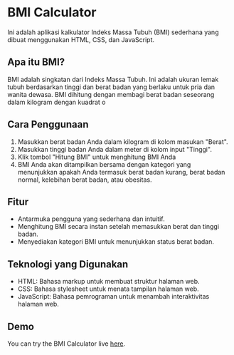 # BMI Calculator

Ini adalah aplikasi kalkulator Indeks Massa Tubuh (BMI) sederhana yang dibuat
menggunakan HTML, CSS, dan JavaScript.

## Apa itu BMI?

BMI adalah singkatan dari Indeks Massa Tubuh. Ini adalah ukuran lemak tubuh
berdasarkan tinggi dan berat badan yang berlaku untuk pria dan wanita dewasa.
BMI dihitung dengan membagi berat badan seseorang dalam kilogram dengan kuadrat
o

## Cara Penggunaan

1. Masukkan berat badan Anda dalam kilogram di kolom masukan "Berat".
2. Masukkan tinggi badan Anda dalam meter di kolom input "Tinggi".
3. Klik tombol "Hitung BMI" untuk menghitung BMI Anda
4. BMI Anda akan ditampilkan bersama dengan kategori yang menunjukkan apakah Anda termasuk
berat badan kurang, berat badan normal, kelebihan berat badan, atau obesitas.

## Fitur

- Antarmuka pengguna yang sederhana dan intuitif.
- Menghitung BMI secara instan setelah memasukkan berat dan tinggi badan.
- Menyediakan kategori BMI untuk menunjukkan status berat badan.

## Teknologi yang Digunakan

- HTML: Bahasa markup untuk membuat struktur halaman web.
- CSS: Bahasa stylesheet untuk menata tampilan halaman web.
- JavaScript: Bahasa pemrograman untuk menambah interaktivitas halaman web.

## Demo

You can try the BMI Calculator live [here](#).
